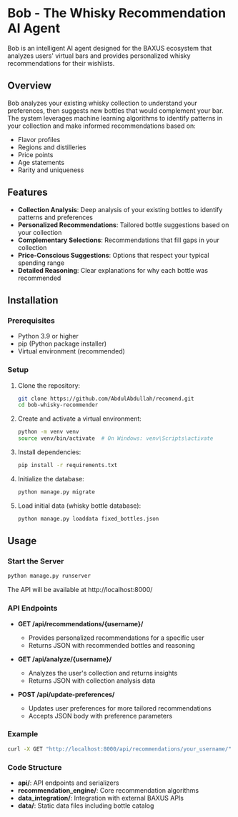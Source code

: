 # Bob - The Whisky Recommendation AI Agent

Bob is an intelligent AI agent designed for the BAXUS ecosystem that analyzes users' virtual bars and provides personalized whisky recommendations for their wishlists.

## Overview

Bob analyzes your existing whisky collection to understand your preferences, then suggests new bottles that would complement your bar. The system leverages machine learning algorithms to identify patterns in your collection and make informed recommendations based on:

- Flavor profiles
- Regions and distilleries
- Price points
- Age statements
- Rarity and uniqueness

## Features

- **Collection Analysis**: Deep analysis of your existing bottles to identify patterns and preferences
- **Personalized Recommendations**: Tailored bottle suggestions based on your collection
- **Complementary Selections**: Recommendations that fill gaps in your collection
- **Price-Conscious Suggestions**: Options that respect your typical spending range
- **Detailed Reasoning**: Clear explanations for why each bottle was recommended

## Installation

### Prerequisites

- Python 3.9 or higher
- pip (Python package installer)
- Virtual environment (recommended)

### Setup

1. Clone the repository:
   ```bash
   git clone https://github.com/AbdulAbdullah/recomend.git
   cd bob-whisky-recommender
   ```

2. Create and activate a virtual environment:
   ```bash
   python -m venv venv
   source venv/bin/activate  # On Windows: venv\Scripts\activate
   ```

3. Install dependencies:
   ```bash
   pip install -r requirements.txt
   ```

4. Initialize the database:
   ```bash
   python manage.py migrate
   ```

5. Load initial data (whisky bottle database):
   ```bash
   python manage.py loaddata fixed_bottles.json
   ```

## Usage

### Start the Server

```bash
python manage.py runserver
```

The API will be available at http://localhost:8000/

### API Endpoints

- **GET /api/recommendations/{username}/**
  - Provides personalized recommendations for a specific user
  - Returns JSON with recommended bottles and reasoning

- **GET /api/analyze/{username}/**
  - Analyzes the user's collection and returns insights
  - Returns JSON with collection analysis data

- **POST /api/update-preferences/**
  - Updates user preferences for more tailored recommendations
  - Accepts JSON body with preference parameters

### Example

```bash
curl -X GET "http://localhost:8000/api/recommendations/your_username/"
```


### Code Structure

- **api/**: API endpoints and serializers
- **recommendation_engine/**: Core recommendation algorithms
- **data_integration/**: Integration with external BAXUS APIs
- **data/**: Static data files including bottle catalog
